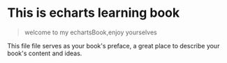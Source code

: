 # This is echarts learning book

> welcome to my echartsBook,enjoy yourselves

This file file serves as your book's preface, a great place to describe your book's content and ideas.
